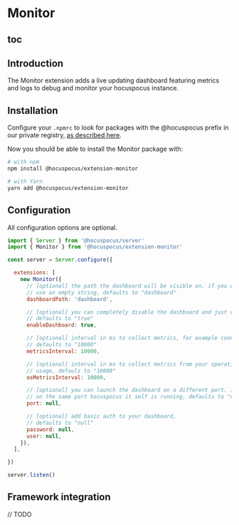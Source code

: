 
# Monitor

## toc

## Introduction

<g-image src="@/assets/images/monitor-preview.png" width="700"></g-image>

The Monitor extension adds a live updating dashboard featuring metrics and logs to debug and monitor your hocuspocus instance.

## Installation

Configure your `.npmrc` to look for packages with the @hocuspocus prefix in our private registry, [as described here](/installation#2-installation).

Now you should be able to install the Monitor package with:

```bash
# with npm
npm install @hocuspocus/extension-monitor

# with Yarn
yarn add @hocuspocus/extension-monitor
```

## Configuration

All configuration options are optional.

```js
import { Server } from '@hocuspocus/server'
import { Monitor } from '@hocuspocus/extension-monitor'

const server = Server.configure({

  extensions: [
    new Monitor({
      // [optional] the path the dashboard will be visible on. if you want to show the dashboard at the root
      // use an empty string, defaults to "dashboard"
      dashboardPath: 'dashboard',

      // [optional] you can completely disable the dashboard and just collect metrics,
      // defaults to "true"
      enableDashboard: true,

      // [optional] interval in ms to collect metrics, for example connection count, message count, etc.
      // defaults to "10000"
      metricsInterval: 10000,

      // [optional] interval in ms to collect metrics from your operating system like cpu usage or memory
      // usage, defauls to "10000"
      osMetricsInterval: 10000,

      // [optional] you can launch the dashboard on a different port. if set to null, the dashboard will run
      // on the same port hocuspocus it self is running, defaults to "null"
      port: null,

      // [optional] add basic auth to your dashboard,
      // defaults to "null"
      password: null,
      user: null,
    }),
  ],

})

server.listen()
```

## Framework integration

// TODO
